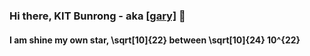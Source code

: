 ### Hi there, KIT Bunrong - aka [[gary]](https://ibrong.netlify.app) 👋
 
#### I am shine my own star, \sqrt[10]{22} between \sqrt[10]{24} 10^{22}


